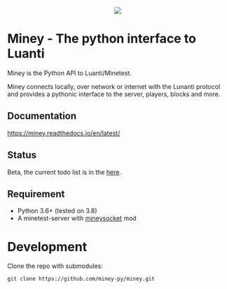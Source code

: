 <p align="center">
<img src="https://github.com/miney-py/miney/raw/master/docs/miney-logo.png">
</p>

# Miney - The python interface to Luanti

Miney is the Python API to Luanti/Minetest.

Miney connects locally, over network or internet with the Lunanti protocol and provides a pythonic interface to the server, players, blocks and more.

## Documentation

https://miney.readthedocs.io/en/latest/

## Status

Beta, the current todo list is in the [here](https://github.com/orgs/miney-py/projects/1).

## Requirement

* Python 3.6+ (tested on 3.8)
* A minetest-server with [mineysocket](https://github.com/miney-py/mineysocket) mod

# Development

Clone the repo with submodules:
```
git clone https://github.com/miney-py/miney.git
```